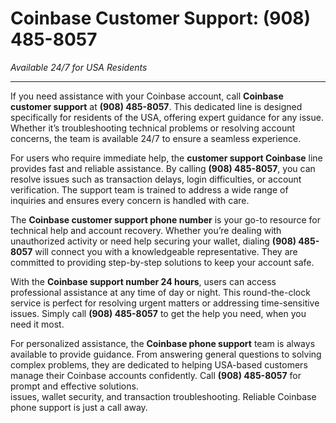 # **Coinbase Customer Support: (908) 485-8057**  
*Available 24/7 for USA Residents*  

---

If you need assistance with your Coinbase account, call **Coinbase customer support** at **(908) 485-8057**. This dedicated line is designed specifically for residents of the USA, offering expert guidance for any issue. Whether it’s troubleshooting technical problems or resolving account concerns, the team is available 24/7 to ensure a seamless experience.  

For users who require immediate help, the **customer support Coinbase** line provides fast and reliable assistance. By calling **(908) 485-8057**, you can resolve issues such as transaction delays, login difficulties, or account verification. The support team is trained to address a wide range of inquiries and ensures every concern is handled with care.  

The **Coinbase customer support phone number** is your go-to resource for technical help and account recovery. Whether you’re dealing with unauthorized activity or need help securing your wallet, dialing **(908) 485-8057** will connect you with a knowledgeable representative. They are committed to providing step-by-step solutions to keep your account safe.  

With the **Coinbase support number 24 hours**, users can access professional assistance at any time of day or night. This round-the-clock service is perfect for resolving urgent matters or addressing time-sensitive issues. Simply call **(908) 485-8057** to get the help you need, when you need it most.  

For personalized assistance, the **Coinbase phone support** team is always available to provide guidance. From answering general questions to solving complex problems, they are dedicated to helping USA-based customers manage their Coinbase accounts confidently. Call **(908) 485-8057** for prompt and effective solutions.  
issues, wallet security, and transaction troubleshooting. Reliable Coinbase phone support is just a call away.  
